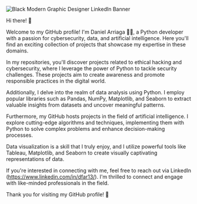 
![Black Modern Graphic Designer LinkedIn Banner](https://github.com/dfarpy/dfarpy/assets/118485803/eda15617-08dc-457d-ab93-9e332772c945)

Hi there! 👋

Welcome to my GitHub profile! I'm Daniel Arriaga 🧑‍💻, a Python developer with a passion for cybersecurity, data, and artificial intelligence. Here you'll find an exciting collection of projects that showcase my expertise in these domains.

In my repositories, you'll discover projects related to ethical hacking and cybersecurity, where I leverage the power of Python to tackle security challenges. These projects aim to create awareness and promote responsible practices in the digital world.

Additionally, I delve into the realm of data analysis using Python. I employ popular libraries such as Pandas, NumPy, Matplotlib, and Seaborn to extract valuable insights from datasets and uncover meaningful patterns.

Furthermore, my GitHub hosts projects in the field of artificial intelligence. I explore cutting-edge algorithms and techniques, implementing them with Python to solve complex problems and enhance decision-making processes.

Data visualization is a skill that I truly enjoy, and I utilize powerful tools like Tableau, Matplotlib, and Seaborn to create visually captivating representations of data.

If you're interested in connecting with me, feel free to reach out via LinkedIn (https://www.linkedin.com/in/dfar13/). I'm thrilled to connect and engage with like-minded professionals in the field.

Thank you for visiting my GitHub profile! 💚
